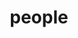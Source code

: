 ---
layout: profiles
permalink: /people/
title: people
description: members of the lab or group
nav: false
nav_order: 6

profiles:
  # if you want to include more than one profile, just replicate the following block
  # and create one content file for each profile inside _pages/
  - align: 
    image: 
    content:
    image_circular: false # crops the image to make it circular
    more_info: >
      <p>.. .. </p>
      <p>.. .. </p>
      <p>.. .. </p>
  - align: 
    image: 
    content:
    image_circular: false # crops the image to make it circular
    more_info: >
      <p>.. .. </p>
      <p>.. .. </p>
      <p>.. .. </p>
---